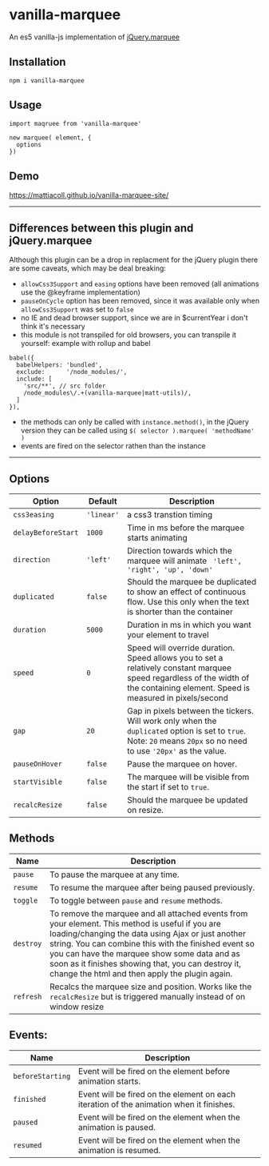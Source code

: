 # vanilla-marquee

An es5 vanilla-js implementation of [jQuery.marquee](https://github.com/aamirafridi/jQuery.Marquee/)

## Installation

```
npm i vanilla-marquee
```

## Usage

```
import maqruee from 'vanilla-marquee'

new marquee( element, {
  options
})
```

## Demo

https://mattiacoll.github.io/vanilla-marquee-site/

---

## Differences between this plugin and jQuery.marquee

Although this plugin can be a drop in replacment for the jQuery plugin there are some caveats, which may be deal breaking:
- `allowCss3Support` and `easing` options have been removed (all animations use the @keyframe implementation)
- `pauseOnCycle` option has been removed, since it was available only when `allowCss3Support` was set to `false`
- no IE and dead browser support, since we are in $currentYear i don't think it's necessary
- this module is not transpiled for old browsers, you can transpile it yourself:
example with rollup and babel
```
babel({
  babelHelpers: 'bundled',
  exclude:      '/node_modules/',
  include: [
    'src/**', // src folder
    /node_modules\/.+(vanilla-marquee|matt-utils)/,
  ]
}),
```
- the methods can only be called with `instance.method()`, in the jQuery version they can be called using `$( selector ).marquee( 'methodName' )`
- events are fired on the selector rathen than the instance

---

## Options

| Option | Default | Description |
| --- | --- | --- |
| `css3easing` | `'linear'` | a css3 transtion timing |
| `delayBeforeStart` | `1000` | Time in ms before the marquee starts animating |
| `direction` | `'left'` | Direction towards which the marquee will animate ` 'left', 'right', 'up', 'down'` |
| `duplicated` | `false` | Should the marquee be duplicated to show an effect of continuous flow. Use this only when the text is shorter than the container |
| `duration` | `5000` | Duration in ms in which you want your element to travel |
| `speed` | `0` | Speed will override duration. Speed allows you to set a relatively constant marquee speed regardless of the width of the containing element. Speed is measured in pixels/second |
| `gap` | `20` | Gap in pixels between the tickers. Will work only when the `duplicated` option is set to `true`. Note: `20` means `20px` so no need to use `'20px'` as the value. |
| `pauseOnHover` | `false` | Pause the marquee on hover. |
| `startVisible` | `false` | The marquee will be visible from the start if set to `true`. |
| `recalcResize` | `false` | Should the marquee be updated on resize. |

## Methods

| Name | Description |
| --- | --- |
| `pause` | To pause the marquee at any time. |
| `resume` | To resume the marquee after being paused previously. |
| `toggle` | To toggle between `pause` and `resume` methods. |
| `destroy` | To remove the marquee and all attached events from your element. This method is useful if you are loading/changing the data using Ajax or just another string. You can combine this with the finished event so you can have the marquee show some data and as soon as it finishes showing that, you can destroy it, change the html and then apply the plugin again. |
| `refresh` | Recalcs the marquee size and position. Works like the `recalcResize` but is triggered manually instead of on window resize |

## Events:

| Name | Description |
| --- | --- |
| `beforeStarting` | Event will be fired on the element before animation starts. |
| `finished` | Event will be fired on the element on each iteration of the animation when it finishes. |
| `paused` | Event will be fired on the element when the animation is paused. |
| `resumed` | Event will be fired on the element when the animation is resumed. |
